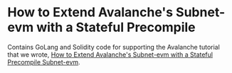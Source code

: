 # How to Extend Avalanche's Subnet-evm with a Stateful Precompile

Contains GoLang and Solidity code for supporting the Avalanche tutorial that we wrote, [How to Extend Avalanche's Subnet-evm with a Stateful Precompile Subnet-evm](https://github.com/ava-labs/avalanche-docs/tree/master/docs/community/tutorials-contest/2022/red-dev-ecrecover-x-chain).
